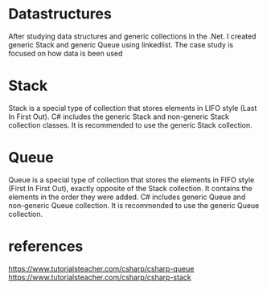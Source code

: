# Datastructures
After studying data structures and generic collections in the .Net.
I created generic Stack and generic Queue using linkedlist.
The case study is focused on how data is been used

# Stack 
Stack is a special type of collection that stores elements in LIFO style (Last In First Out). 
C# includes the generic Stack<T> and non-generic Stack collection classes.
It is recommended to use the generic Stack<T> collection.

# Queue
Queue is a special type of collection that stores the elements in FIFO style (First In First Out), exactly opposite of the Stack<T> collection. It contains the elements in the order they were added.
C# includes generic Queue<T> and non-generic Queue collection. It is recommended to use the generic Queue<T> collection.

# references 
https://www.tutorialsteacher.com/csharp/csharp-queue
https://www.tutorialsteacher.com/csharp/csharp-stack

